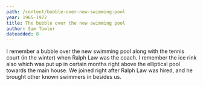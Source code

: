 ```yaml
---
path: /content/bubble-over-new-swimming-pool
year: 1965-1972
title: The bubble over the new swimming pool
author: Sam Towler
dateadded: 8
---
```


I remember a bubble over the new swimming pool along with the tennis court (in the winter) when Ralph Law was the coach.  I remember the ice rink also which was put up in certain months right above the elliptical pool towards the main house.  We joined right after Ralph Law was hired, and he brought other known swimmers in besides us.
